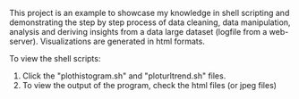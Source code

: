 This project is an example to showcase my knowledge in shell scripting and demonstrating the step by step process of data cleaning, data manipulation, analysis and deriving insights from a data large dataset (logfile from a web-server). Visualizations are generated in html formats.

To view the shell scripts:

1. Click the "plothistogram.sh" and "ploturltrend.sh" files.
2. To view the output of the program, check the html files (or jpeg files)
